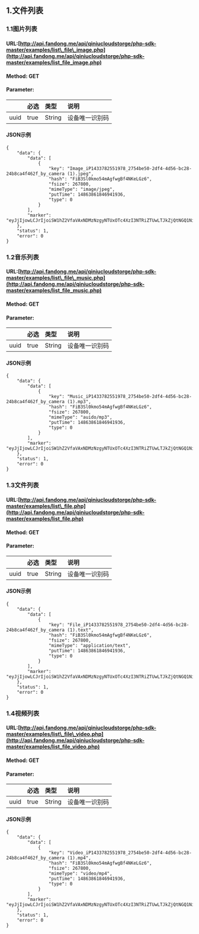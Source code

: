 ## 1.文件列表

### 1.1图片列表

#### URL:[http://api.fandong.me/api/qiniucloudstorge/php-sdk-master/examples/list\_file\_image.php](http://api.fandong.me/api/qiniucloudstorge/php-sdk-master/examples/list_file_image.php)

#### Method: GET

#### Parameter:

|  | 必选 | 类型 | 说明 |
| :--- | :--- | :--- | :--- |
| uuid | true | String | 设备唯一识别码 |

#### JSON示例

```
{
    "data": {
        "data": [
            {
                "key": "Image_iP1433782551978_2754be50-2df4-4d56-bc28-24b8ca4f462f_by_camera (1).jpeg",
                "hash": "FiB3Sl0kmo54mAgfwgBf4NKeLGz6",
                "fsize": 267800,
                "mimeType": "image/jpeg",
                "putTime": 14863861846941936,
                "type": 0
            }
        ],
        "marker": "eyJjIjowLCJrIjoiSW1hZ2VfaVAxNDMzNzgyNTUxOTc4XzI3NTRiZTUwLTJkZjQtNGQ1Ni1iYzI4LTI0YjhjYTRmNDYyZl9ieV9jYW1lcmEgKDYpLmpwZyJ9"
    },
    "status": 1,
    "error": 0
}
```

### 1.2音乐列表

#### URL:[http://api.fandong.me/api/qiniucloudstorge/php-sdk-master/examples/list\_file\_music.php](http://api.fandong.me/api/qiniucloudstorge/php-sdk-master/examples/list_file_music.php)

#### Method: GET

#### Parameter:

|  | 必选 | 类型 | 说明 |
| :--- | :--- | :--- | :--- |
| uuid | true | String | 设备唯一识别码 |

#### JSON示例

```
{
    "data": {
        "data": [
            {
                "key": "Music_iP1433782551978_2754be50-2df4-4d56-bc28-24b8ca4f462f_by_camera (1).mp3",
                "hash": "FiB3Sl0kmo54mAgfwgBf4NKeLGz6",
                "fsize": 267800,
                "mimeType": "auido/mp3",
                "putTime": 14863861846941936,
                "type": 0
            }
        ],
        "marker": "eyJjIjowLCJrIjoiSW1hZ2VfaVAxNDMzNzgyNTUxOTc4XzI3NTRiZTUwLTJkZjQtNGQ1Ni1iYzI4LTI0YjhjYTRmNDYyZl9ieV9jYW1lcmEgKDYpLmpwZyJ9"
    },
    "status": 1,
    "error": 0
}
```

### 1.3文件列表

#### URL:[http://api.fandong.me/api/qiniucloudstorge/php-sdk-master/examples/list\_file.php](http://api.fandong.me/api/qiniucloudstorge/php-sdk-master/examples/list_file.php)

#### Method: GET

#### Parameter:

|  | 必选 | 类型 | 说明 |
| :--- | :--- | :--- | :--- |
| uuid | true | String | 设备唯一识别码 |

#### JSON示例

```
{
    "data": {
        "data": [
            {
                "key": "File_iP1433782551978_2754be50-2df4-4d56-bc28-24b8ca4f462f_by_camera (1).text",
                "hash": "FiB3Sl0kmo54mAgfwgBf4NKeLGz6",
                "fsize": 267800,
                "mimeType": "application/text",
                "putTime": 14863861846941936,
                "type": 0
            }
        ],
        "marker": "eyJjIjowLCJrIjoiSW1hZ2VfaVAxNDMzNzgyNTUxOTc4XzI3NTRiZTUwLTJkZjQtNGQ1Ni1iYzI4LTI0YjhjYTRmNDYyZl9ieV9jYW1lcmEgKDYpLmpwZyJ9"
    },
    "status": 1,
    "error": 0
}
```

### 1.4视频列表

#### URL:[http://api.fandong.me/api/qiniucloudstorge/php-sdk-master/examples/list\_file\_video.php](http://api.fandong.me/api/qiniucloudstorge/php-sdk-master/examples/list_file_video.php)

#### Method: GET

#### Parameter:

|  | 必选 | 类型 | 说明 |
| :--- | :--- | :--- | :--- |
| uuid | true | String | 设备唯一识别码 |

#### JSON示例

```
{
    "data": {
        "data": [
            {
                "key": "Video_iP1433782551978_2754be50-2df4-4d56-bc28-24b8ca4f462f_by_camera (1).mp4",
                "hash": "FiB3Sl0kmo54mAgfwgBf4NKeLGz6",
                "fsize": 267800,
                "mimeType": "video/mp4",
                "putTime": 14863861846941936,
                "type": 0
            }
        ],
        "marker": "eyJjIjowLCJrIjoiSW1hZ2VfaVAxNDMzNzgyNTUxOTc4XzI3NTRiZTUwLTJkZjQtNGQ1Ni1iYzI4LTI0YjhjYTRmNDYyZl9ieV9jYW1lcmEgKDYpLmpwZyJ9"
    },
    "status": 1,
    "error": 0
}
```



